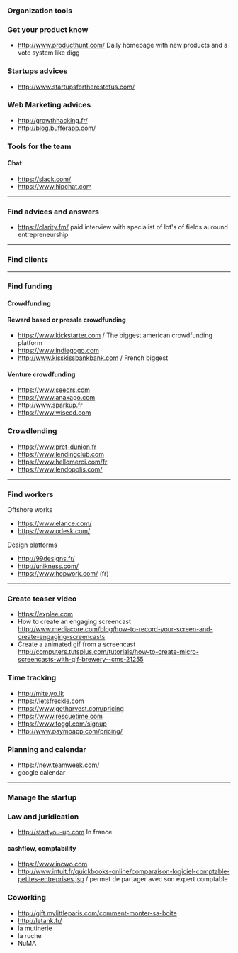 ### Organization tools 

### Get your product know

* http://www.producthunt.com/ Daily homepage with new products and a vote system like digg

### Startups advices 

* http://www.startupsfortherestofus.com/

### Web Marketing advices 

* http://growthhacking.fr/
* http://blog.bufferapp.com/

### Tools for the team 

#### Chat 
* https://slack.com/
* https://www.hipchat.com

****

### Find advices and answers 

* https://clarity.fm/ paid interview with specialist of lot's of fields auround entrepreneurship


****

### Find clients

****

### Find funding 

#### Crowdfunding

#### Reward based or presale crowdfunding
* https://www.kickstarter.com / The biggest american crowdfunding platform
* https://www.indiegogo.com
* http://www.kisskissbankbank.com / French biggest

#### Venture crowdfunding
* https://www.seedrs.com
* https://www.anaxago.com
* http://www.sparkup.fr
* https://www.wiseed.com

### Crowdlending 

* https://www.pret-dunion.fr
* https://www.lendingclub.com
* https://www.hellomerci.com/fr
* https://www.lendopolis.com/

****
### Find workers

Offshore works 
* https://www.elance.com/
* https://www.odesk.com/

Design platforms
* http://99designs.fr/
* http://unikness.com/
* https://www.hopwork.com/ (fr)
***

### Create teaser video 

* https://explee.com
* How to create an engaging screencast 
http://www.mediacore.com/blog/how-to-record-your-screen-and-create-engaging-screencasts
* Create a animated gif from a screencast 
http://computers.tutsplus.com/tutorials/how-to-create-micro-screencasts-with-gif-brewery--cms-21255

### Time tracking 

* http://mite.yo.lk
* https://letsfreckle.com
* https://www.getharvest.com/pricing
* https://www.rescuetime.com
* https://www.toggl.com/signup
* http://www.paymoapp.com/pricing/

### Planning and calendar 
* https://new.teamweek.com/
* google calendar

***
### Manage the startup 

### Law and juridication 
* http://startyou-up.com In france

#### cashflow, comptability

* https://www.incwo.com
* http://www.intuit.fr/quickbooks-online/comparaison-logiciel-comptable-petites-entreprises.jsp / permet de partager avec son expert comptable


### Coworking 

* http://gift.mylittleparis.com/comment-monter-sa-boite
* http://letank.fr/
* la mutinerie 
* la ruche 
* NuMA